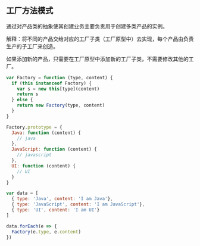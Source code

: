 ## 工厂方法模式

通过对产品类的抽象使其创建业务主要负责用于创建多类产品的实例。

解释：将不同的产品交给对应的工厂子类（工厂原型中）去实现，每个产品由负责生产的子工厂来创造。

如果添加新的产品，只需要在工厂原型中添加新的工厂子类，不需要修改其他的工厂。

```js
var Factory = function (type, content) {
  if (this instanceof Factory) {
    var s = new this[type](content)
    return s
  } else {
    return new Factory(type, content)
  }
}

Factory.prototype = {
  Java: function (content) {
    // java
  },
  JavaScript: function (content) {
    // javascript
  },
  UI: function (content) {
    // UI
  }
}

var data = [
  { type: 'Java', content: 'I am Java'},
  { type: 'JavaScript', content: 'I am JavaScript'},
  { type: 'UI', content: 'I am UI'}
]

data.forEach(e => {
  Factory(e.type, e.content)
})
```

